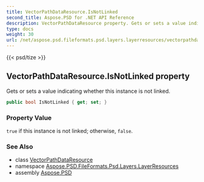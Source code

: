 ```yaml
---
title: VectorPathDataResource.IsNotLinked
second_title: Aspose.PSD for .NET API Reference
description: VectorPathDataResource property. Gets or sets a value indicating whether this instance is not linked
type: docs
weight: 30
url: /net/aspose.psd.fileformats.psd.layers.layerresources/vectorpathdataresource/isnotlinked/
---
```

{{< psd/tize >}}
## VectorPathDataResource.IsNotLinked property

Gets or sets a value indicating whether this instance is not linked.

```csharp
public bool IsNotLinked { get; set; }
```

### Property Value

`true` if this instance is not linked; otherwise, `false`.

### See Also

* class [VectorPathDataResource](../)
* namespace [Aspose.PSD.FileFormats.Psd.Layers.LayerResources](../../vectorpathdataresource/)
* assembly [Aspose.PSD](../../../)


